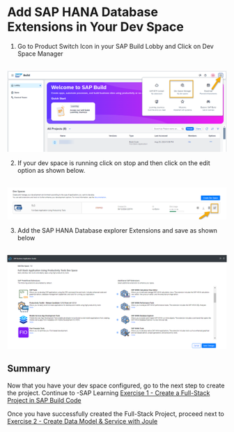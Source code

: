# Add SAP HANA Database Extensions in Your Dev Space

1. Go to Product Switch Icon in your SAP Build Lobby and Click on Dev Space Manager

<br>![](/exercises/ex0/images/devspace.png)

2. If your dev space is running click on stop and then click on the edit option as shown below.

<br>![](/exercises/ex0/images/addplugin.png)

3. Add the SAP HANA Database explorer Extensions and save as shown below

<br>![](/exercises/ex0/images/selectplugin.png)

## Summary

Now that you have your dev space configured, go to the next step to create the project.
Continue to -SAP Learning [Exercise 1 - Create a Full-Stack Project in SAP Build Code](https://developers.sap.com/tutorials/build-code-getting-started..html)

Once you have successfully created the Full-Stack Project, proceed next to [Exercise 2 - Create Data Model & Service with Joule](../ex2/README.md)


